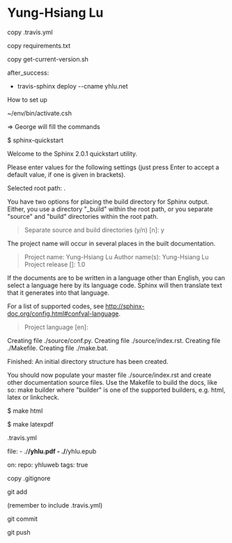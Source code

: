 # Yung-Hsiang Lu


copy .travis.yml

copy requirements.txt

copy get-current-version.sh


after_success:
- travis-sphinx deploy --cname yhlu.net

How to set up

~/env/bin/activate.csh

=> George will fill the commands

$ sphinx-quickstart

Welcome to the Sphinx 2.0.1 quickstart utility.

Please enter values for the following settings (just press Enter to
accept a default value, if one is given in brackets).

Selected root path: .

You have two options for placing the build directory for Sphinx output.
Either, you use a directory "_build" within the root path, or you separate
"source" and "build" directories within the root path.
> Separate source and build directories (y/n) [n]: y

The project name will occur in several places in the built documentation.
> Project name: Yung-Hsiang Lu
> Author name(s): Yung-Hsiang Lu
> Project release []: 1.0

If the documents are to be written in a language other than English,
you can select a language here by its language code. Sphinx will then
translate text that it generates into that language.

For a list of supported codes, see
http://sphinx-doc.org/config.html#confval-language.
> Project language [en]: 

Creating file ./source/conf.py.
Creating file ./source/index.rst.
Creating file ./Makefile.
Creating file ./make.bat.

Finished: An initial directory structure has been created.

You should now populate your master file ./source/index.rst and create other documentation
source files. Use the Makefile to build the docs, like so:
   make builder
where "builder" is one of the supported builders, e.g. html, latex or linkcheck.

$ make html

$ make latexpdf

.travis.yml

  file:
    - ./**/yhlu.pdf
    - ./**/yhlu.epub

  on:
    repo: yhluweb
    tags: true

copy .gitignore


git add

(remember to include .travis.yml)


git commit

git push

